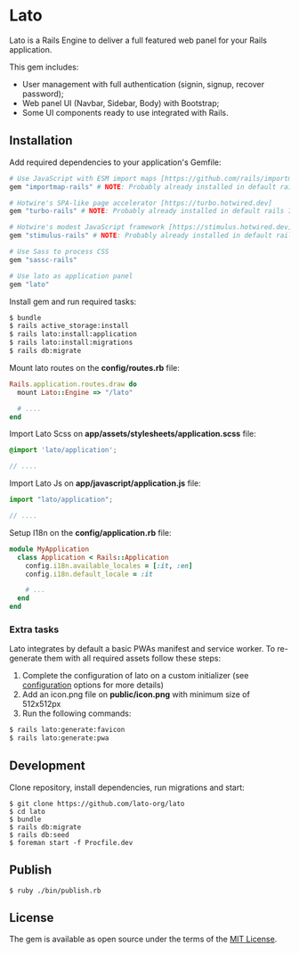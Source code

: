 # Lato

Lato is a Rails Engine to deliver a full featured web panel for your Rails application.

This gem includes:
- User management with full authentication (signin, signup, recover password);
- Web panel UI (Navbar, Sidebar, Body) with Bootstrap;
- Some UI components ready to use integrated with Rails.

## Installation
Add required dependencies to your application's Gemfile:

```ruby
# Use JavaScript with ESM import maps [https://github.com/rails/importmap-rails]
gem "importmap-rails" # NOTE: Probably already installed in default rails 7 project

# Hotwire's SPA-like page accelerator [https://turbo.hotwired.dev]
gem "turbo-rails" # NOTE: Probably already installed in default rails 7 project

# Hotwire's modest JavaScript framework [https://stimulus.hotwired.dev]
gem "stimulus-rails" # NOTE: Probably already installed in default rails 7 project

# Use Sass to process CSS
gem "sassc-rails"

# Use lato as application panel
gem "lato"
```

Install gem and run required tasks:

```bash
$ bundle
$ rails active_storage:install
$ rails lato:install:application
$ rails lato:install:migrations
$ rails db:migrate
```

Mount lato routes on the **config/routes.rb** file:

```ruby
Rails.application.routes.draw do
  mount Lato::Engine => "/lato"

  # ....
end
```

Import Lato Scss on **app/assets/stylesheets/application.scss** file:
```scss
@import 'lato/application';

// ....
```

Import Lato Js on **app/javascript/application.js** file:
```js
import "lato/application";

// ....
```

Setup I18n on the **config/application.rb** file:

```ruby
module MyApplication
  class Application < Rails::Application
    config.i18n.available_locales = [:it, :en]
    config.i18n.default_locale = :it

    # ...
  end
end

```

### Extra tasks
Lato integrates by default a basic PWAs manifest and service worker. To re-generate them with all required assets follow these steps:

1. Complete the configuration of lato on a custom initializer (see [configuration](https://github.com/lato-org/lato/blob/main/lib/lato/config.rb) options for more details)
2. Add an icon.png file on **public/icon.png** with minimum size of 512x512px
3. Run the following commands:

```bash
$ rails lato:generate:favicon
$ rails lato:generate:pwa
```

## Development

Clone repository, install dependencies, run migrations and start:

```shell
$ git clone https://github.com/lato-org/lato
$ cd lato
$ bundle
$ rails db:migrate
$ rails db:seed
$ foreman start -f Procfile.dev
```

## Publish

```shell
$ ruby ./bin/publish.rb
```

## License
The gem is available as open source under the terms of the [MIT License](https://opensource.org/licenses/MIT).
